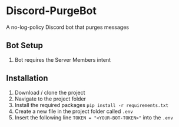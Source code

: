 # Discord-PurgeBot
A no-log-policy Discord bot that purges messages

## Bot Setup
1. Bot requires the Server Members intent

## Installation
1. Download / clone the project
2. Navigate to the project folder
3. Install the required packages ```pip install -r requirements.txt```
4. Create a new file in the project folder called ```.env```
5. Insert the following line ```TOKEN = "<YOUR-BOT-TOKEN>"``` into the ```.env```
